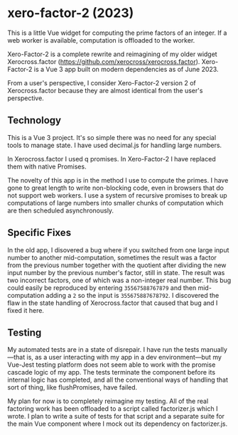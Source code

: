 # xero-factor-2 (2023)

This is a little Vue widget for computing the prime factors of an integer.  If a web worker is available, computation is offloaded to the worker.

Xero-Factor-2 is a complete rewrite and reimagining of my older widget Xerocross.factor (https://github.com/xerocross/xerocross.factor). Xero-Factor-2 is a Vue 3 app built on modern dependencies as of June 2023.

From a user's perspective, I consider Xero-Factor-2 version 2 of Xerocross.factor because they are almost identical from the user's perspective.

## Technology

This is a Vue 3 project. It's so simple there was no need for any special tools to manage state. I have used decimal.js for handling large numbers.

In Xerocross.factor I used q promises. In Xero-Factor-2 I have replaced them with native Promises.

The novelty of this app is in the method I use to compute the primes. I have gone to great length to write non-blocking code, even in browsers that do not support web workers. I use a system of recursive promises to break up computations of large numbers into smaller chunks of computation which are then scheduled asynchronously.

## Specific Fixes

In the old app, I disovered a bug where if you switched from one large input number to another mid-computation, sometimes the result was a factor from the previous number together with the quotient after dividing the new input number by the previous number's factor, still in state. The result was two incorrect factors, one of which was a non-integer real number. This bug could easily be reproduced by entering `35567588767879` and then mid-computation adding a `2` so the input is `355675887678792`. I discovered the flaw in the state handling of Xerocross.factor that caused that bug and I fixed it here.

## Testing

My automated tests are in a state of disrepair. I have run the tests manually&mdash;that is, as a user interacting with my app in a dev environment&mdash;but my Vue-Jest testing platform does not seem able to work with the promise cascade logic of my app. The tests terminate the component before its internal logic has completed, and all the conventional ways of handling that sort of thing, like flushPromises, have failed.

My plan for now is to completely reimagine my testing. All of the real factoring work has been offloaded to a script called factorizer.js which I wrote. I plan to write a suite of tests for that script and a separate suite for the main Vue component where I mock out its dependency on factorizer.js.  